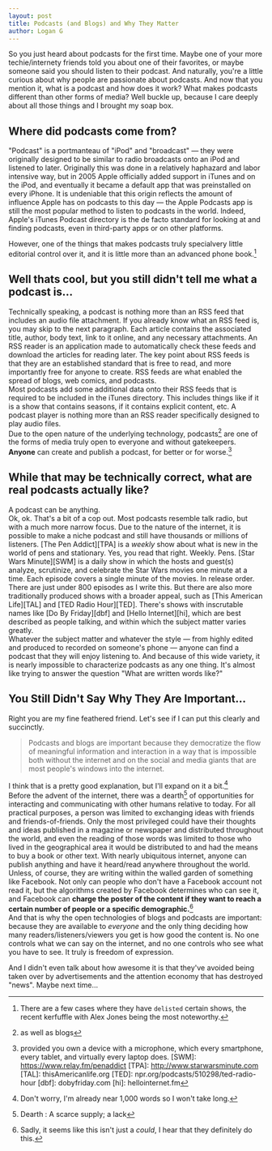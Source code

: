 ```yaml
---
layout: post
title: Podcasts (and Blogs) and Why They Matter
author: Logan G
---
```


So you just heard about podcasts for the first time. Maybe one of your more techie/internety friends told you about one of their favorites, or maybe someone said you should listen to their podcast.  And naturally, you're a little curious about why people are  passionate about podcasts. And now that you mention it, what is a podcast and how does it work? What makes podcasts different than other forms of media? Well buckle up, because I care deeply about all those things and I brought my soap box.  

## Where did podcasts come from?
"Podcast" is a portmanteau of "iPod" and "broadcast" — they were originally designed to be similar to radio broadcasts onto an iPod and listened to later. Originally this was done in a relatively haphazard and labor intensive way, but in 2005 Apple officially added support in iTunes and on the iPod, and eventually it became a default app that was preinstalled on every iPhone. It is undeniable that this origin reflects the amount of influence Apple has on podcasts to this day — the Apple Podcasts app is still the most popular method to listen to podcasts in the world. Indeed, Apple's iTunes Podcast directory is the de facto standard for looking at and finding podcasts, even in third-party apps or on other platforms.  

However, one of the things that makes podcasts truly specialvery little editorial control over it, and it is little more than an advanced phone book.[^5]  

## Well thats cool, but you still didn't tell me what a podcast is…
Technically speaking, a podcast is nothing more than an RSS feed that includes an audio file attachment. If you already know what an RSS feed is, you may skip to the next paragraph. Each article contains the associated title, author, body text, link to it online, and any necessary attachments. An RSS reader is an application made to automatically check these feeds and download the articles for reading later. The key point about RSS feeds is that they are an established standard that is free to read, and more importantly free for anyone to create. RSS feeds are what enabled the spread of blogs, web comics, and podcasts.  
Most podcasts add some additional data onto their RSS feeds that is required to be included in the iTunes directory. This includes things like if it is a show that contains seasons, if it contains explicit content, etc. A podcast player is nothing more than an RSS reader specifically designed to play audio files.  
Due to the open nature of the underlying technology, podcasts[^1] are one of the forms of media truly open to everyone and without gatekeepers. **Anyone** can create and publish a podcast, for better or for worse.[^2]

## While that may be technically correct, what are real podcasts actually like?
A podcast can be anything.  
Ok, ok. That's a bit of a cop out. Most podcasts resemble talk radio, but with a much more narrow focus.  Due to the nature of the internet, it is possible to make a niche podcast and still have thousands or millions of listeners. [The Pen Addict][TPA] is a _weekly_ show about what is new in the world of pens and stationary. Yes, you read that right. Weekly. Pens.
[Star Wars Minute][SWM] is a daily show in which the hosts and guest(s) analyze, scrutinize, and celebrate the Star Wars movies one minute at a time. Each episode covers a single minute of the movies. In release order. There are just under 800 episodes as I write this.
But there are also more traditionally produced shows with a broader appeal, such as [This American Life][TAL] and [TED Radio Hour][TED].  There's shows with inscrutable names like [Do By Friday][dbf] and [Hello Internet][hi], which are best described as people talking, and within which the subject matter varies greatly.  
Whatever the subject matter and whatever the style — from highly edited and produced to recorded on someone's phone — anyone can find a podcast that they will enjoy listening to. And because of this wide variety, it is nearly impossible to characterize podcasts as any one thing. It's almost like trying to answer the question "What are written words like?"  

## You Still Didn't Say Why They Are Important…
Right you are my fine feathered friend. Let's see if I can put this clearly and succinctly.  
> Podcasts and blogs are important because they democratize the flow of meaningful information and interaction in a way that is impossible  both without the internet and on the social and media giants that are most people's windows into the internet.  

I think that is a pretty good explanation, but I'll expand on it a bit.[^3]  
Before the advent of the internet, there was a dearth[^6] of opportunities for interacting and communicating with other humans relative to today. For all practical purposes, a person was limited to exchanging ideas with friends and friends-of-friends. Only the most privileged could have their thoughts and ideas published in a magazine or newspaper and distributed throughout the world, and even the reading of those words was limited to those who lived in the geographical area it would be distributed to and had the means to buy a book or other text. With nearly ubiquitous internet, anyone can publish anything and have it heard/read anywhere throughout the world.  
Unless, of course, they are writing within the walled garden of something like Facebook. Not only can people who don't have a Facebook account not read it, but the algorithms created by Facebook determines who can see it, and Facebook can **charge the poster of the content if they want to reach a certain number of people or a specific demographic.**[^4]  
And that is why the open technologies of blogs and podcasts are important: because they are available to _everyone_ and the only thing deciding how many readers/listeners/viewers you get is how good the content is. No one controls what we can say on the internet, and no one controls who see what you have to see. It truly is freedom of expression.  

And I didn't even talk about how awesome it is that they've avoided being taken over by advertisements and the attention economy that has destroyed "news". Maybe next time…

[^1]: as well as blogs
[^2]: provided you own a device with a microphone, which every smartphone, every tablet, and virtually every laptop does.
[SWM]: https://www.relay.fm/penaddict
[TPA]: http://www.starwarsminute.com
[TAL]: thisAmericanlife.org
[TED]: npr.org/podcasts/510298/ted-radio-hour
[dbf]: dobyfriday.com
[hi]: hellointernet.fm
[^3]: Don't worry, I'm already near 1,000 words so I won't take long.
[^4]: Sadly, it seems like this isn't just a _could_, I hear that they definitely do this.
[^5]: There are a few cases where they have `delisted` certain shows, the recent kerfuffle with Alex Jones being the most noteworthy.
[^6]: Dearth :    A scarce supply; a lack
